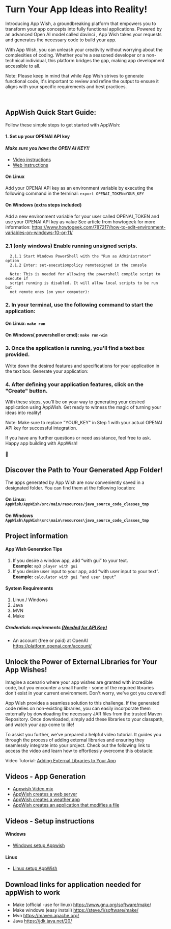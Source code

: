 # Turn Your App Ideas into Reality!

Introducing App Wish, a groundbreaking platform that empowers you to transform your app concepts into fully functional applications. Powered by an advanced Open AI model called davinci  , App Wish takes your requests and generates the necessary code to build your app.

With App Wish, you can unleash your creativity without worrying about the complexities of coding. Whether you're a seasoned developer or a non-technical individual, this platform bridges the gap, making app development accessible to all.

Note: Please keep in mind that while App Wish strives to generate functional code, it's important to review and refine the output to ensure it aligns with your specific requirements and best practices.

<br/>

## AppWish Quick Start Guide:
Follow these simple steps to get started with AppWish:

#### 1. Set up your OPENAI API key

#### <i>Make sure you have the OPEN AI KEY!!</i>
* [Video instructions](https://www.youtube.com/watch?v=aVog4J6nIAU)
* [Web instructions](https://www.howtogeek.com/885918/how-to-get-an-openai-api-key/)

#### On Linux
Add your OPENAI API key as an environment variable by executing the following command in the terminal:
```export OPENAI_TOKEN=YOUR_KEY```
#### On Windows (extra steps included)
Add a new environment variable for your user called OPENAI_TOKEN and use your OPENAI API key as value
See article from howtogeek for more information: https://www.howtogeek.com/787217/how-to-edit-environment-variables-on-windows-10-or-11/

### 2.1 (only windows) Enable running unsigned scripts. 
      
      2.1.1 Start Windows PowerShell with the "Run as Administrator" option
      2.1.2 Enter: set-executionpolicy remotesigned in the console
      
      Note: This is needed for allowing the powershell compile script to execute if 
      script running is disabled. It will allow local scripts to be run but 
      not remote ones (on your computer):

### 2. In your terminal, use the following command to start the application:
#### On Linux: ```make run```
#### On Windows( powershell or cmd): ```make run-win```


### 3. Once the application is running, you'll find a text box provided.
Write down the desired features and specifications for your application in the text box.
Generate your application:

### 4. After defining your application features, click on the "Create" button.
With these steps, you'll be on your way to generating your desired application using AppWish. Get ready to witness the magic of turning your ideas into reality!

Note: Make sure to replace "YOUR_KEY" in Step 1 with your actual OPENAI API key for successful integration.

If you have any further questions or need assistance, feel free to ask. Happy app building with AppWish!
<br/><br/>:penguin:


## Discover the Path to Your Generated App Folder!
The apps generated by App Wish are now conveniently saved in a designated folder. You can find them at the following location: 
#### On Linux: ```AppWish/AppWish/src/main/resources/java_source_code_classes_tmp```
#### On Windows ```AppWish\AppWish\src\main\resources\java_source_code_classes_tmp```

## Project information

#### App Wish Generation Tips
1.	If you desire a window app, add “with gui” to your text. \
      <b>Example:</b>  ```mp3 player with gui```
2.	If you desire user input to your app, add “with user input to your text”. \
      <b>Example:</b>  ```calculator with gui “and user input”```


#### System Requirements
1. Linux / Windows
2. Java
3. MVN
4. Make


##### Credentials requirements  <u>(Needed for API Key)</u>

* An account (free or paid) at OpenAI https://platform.openai.com/account/


## Unlock the Power of External Libraries for Your App Wishes!
Imagine a scenario where your app wishes are granted with incredible code, but you encounter a small hurdle - some of the required libraries don't exist in your current environment. Don't worry, we've got you covered!

App Wish provides a seamless solution to this challenge. If the generated code relies on non-existing libraries, you can easily incorporate them externally by downloading the necessary JAR files from the trusted Maven Repository. Once downloaded, simply add these libraries to your classpath, and watch your app come to life!

To assist you further, we've prepared a helpful video tutorial. It guides you through the process of adding external libraries and ensuring they seamlessly integrate into your project. Check out the following link to access the video and learn how to effortlessly overcome this obstacle:

Video Tutorial: [Adding External Libraries to Your App](https://www.youtube.com/watch?v=OYyVXv03h4o)

## Videos - App Generation

* [Appwish Video mix](https://www.youtube.com/watch?v=2htjAD1L5v0&list=PL0iduoILay6AntUNHFFbKOOykfDnSP3Gy&index=8)
* [AppWish creates a web server](https://youtu.be/szhi6pNPFSw)
* [AppWish creates a weather app](https://www.youtube.com/watch?v=giuntcnoPR8)
* [AppWish creates an application that modifies a file](https://www.youtube.com/watch?v=LvBkAZHOgOA)


## Videos - Setup instructions
#### Windows
* [Windows setup Appwish]( https://www.youtube.com/watch?v=C_qn6o0-0Pc)
#### Linux
* [Linux setup AppWish]( https://www.youtube.com/watch?v=LcCnj_raZiY)


## Download links for application needed for appWish to work
* Make (official -use for linux) https://www.gnu.org/software/make/
* Make windows (easy install) https://steve.fi/software/make/ 
* Mvn https://maven.apache.org/
* Java https://jdk.java.net/20/


